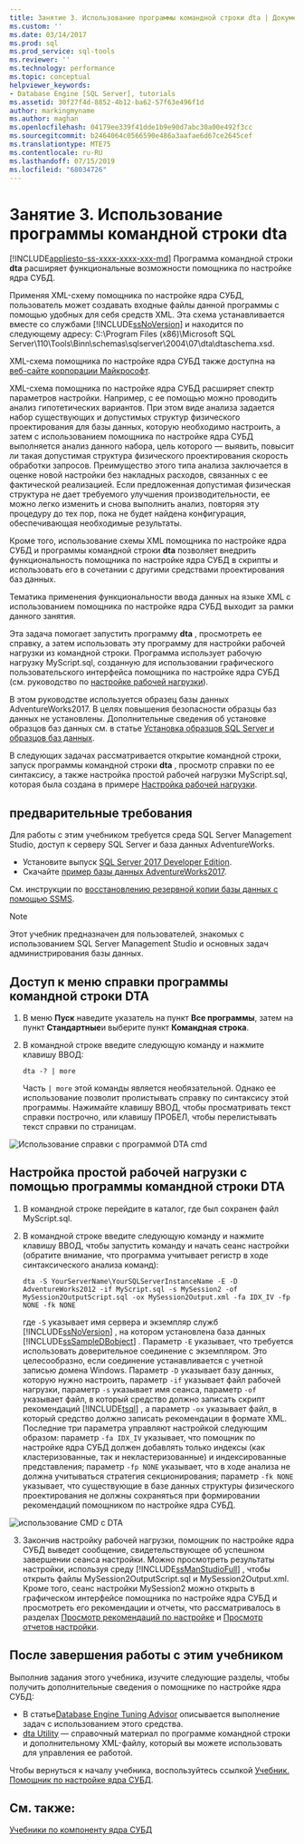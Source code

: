 ```yaml
---
title: Занятие 3. Использование программы командной строки dta | Документация Майкрософт
ms.custom: ''
ms.date: 03/14/2017
ms.prod: sql
ms.prod_service: sql-tools
ms.reviewer: ''
ms.technology: performance
ms.topic: conceptual
helpviewer_keywords:
- Database Engine [SQL Server], tutorials
ms.assetid: 30f27f4d-8852-4b12-ba62-57f63e496f1d
author: markingmyname
ms.author: maghan
ms.openlocfilehash: 04179ee339f41dde1b9e90d7abc30a00e492f3cc
ms.sourcegitcommit: b2464064c0566590e486a3aafae6d67ce2645cef
ms.translationtype: MTE75
ms.contentlocale: ru-RU
ms.lasthandoff: 07/15/2019
ms.locfileid: "68034726"
---
```

# <a name="lesson-3-using-the-dta-command-prompt-utility"></a>Занятие 3. Использование программы командной строки dta
[!INCLUDE[appliesto-ss-xxxx-xxxx-xxx-md](../../includes/appliesto-ss-xxxx-xxxx-xxx-md.md)]
Программа командной строки **dta** расширяет функциональные возможности помощника по настройке ядра СУБД.  
  
Применяя XML-схему помощника по настройке ядра СУБД, пользователь может создавать входные файлы данной программы с помощью удобных для себя средств XML. Эта схема устанавливается вместе со службами [!INCLUDE[ssNoVersion](../../includes/ssnoversion-md.md)] и находится по следующему адресу: C:\Program Files (x86)\Microsoft SQL Server\110\Tools\Binn\schemas\sqlserver\2004\07\dta\dtaschema.xsd.  
  
XML-схема помощника по настройке ядра СУБД также доступна на [веб-сайте корпорации Майкрософт](https://go.microsoft.com/fwlink/?linkid=43100&clcid=0x409).  
  
XML-схема помощника по настройке ядра СУБД расширяет спектр параметров настройки. Например, с ее помощью можно проводить анализ гипотетических вариантов. При этом виде анализа задается набор существующих и допустимых структур физического проектирования для базы данных, которую необходимо настроить, а затем с использованием помощника по настройке ядра СУБД выполняется анализ данного набора, цель которого — выявить, повысит ли такая допустимая структура физического проектирования скорость обработки запросов. Преимущество этого типа анализа заключается в оценке новой настройки без накладных расходов, связанных с ее фактической реализацией. Если предложенная допустимая физическая структура не дает требуемого улучшения производительности, ее можно легко изменить и снова выполнить анализ, повторяя эту процедуру до тех пор, пока не будет найдена конфигурация, обеспечивающая необходимые результаты.  
  
Кроме того, использование схемы XML помощника по настройке ядра СУБД и программы командной строки **dta** позволяет внедрить функциональность помощника по настройке ядра СУБД в скрипты и использовать его в сочетании с другими средствами проектирования баз данных.  
  
Тематика применения функциональности ввода данных на языке XML с использованием помощника по настройке ядра СУБД выходит за рамки данного занятия.  
  
Эта задача помогает запустить программу **dta** , просмотреть ее справку, а затем использовать эту программу для настройки рабочей нагрузки из командной строки. Программа использует рабочую нагрузку MyScript.sql, созданную для использовании графического пользовательского интерфейса помощника по настройке ядра СУБД (см. руководство по [настройке рабочей нагрузки](lesson-2-using-database-engine-tuning-advisor.md#tuning-a-workload)).  
  
В этом руководстве используется образец базы данных AdventureWorks2017. В целях повышения безопасности образцы баз данных не установлены. Дополнительные сведения об установке образцов баз данных см. в статье [Установка образцов SQL Server и образцов баз данных](https://docs.microsoft.com/sql/samples/adventureworks-install-configure).  
  
В следующих задачах рассматривается открытие командной строки, запуск программы командной строки **dta** , просмотр справки по ее синтаксису, а также настройка простой рабочей нагрузки MyScript.sql, которая была создана в примере [Настройка рабочей нагрузки](../../tools/dta/lesson-1-1-tuning-a-workload.md).  

## <a name="prerequisites"></a>предварительные требования 

Для работы с этим учебником требуется среда SQL Server Management Studio, доступ к серверу SQL Server и база данных AdventureWorks.

- Установите выпуск [SQL Server 2017 Developer Edition](https://www.microsoft.com/sql-server/sql-server-downloads).
- Скачайте [пример базы данных AdventureWorks2017](https://docs.microsoft.com/sql/samples/adventureworks-install-configure).


См. инструкции по [восстановлению резервной копии базы данных с помощью SSMS](https://docs.microsoft.com/sql/relational-databases/backup-restore/restore-a-database-backup-using-ssms?view=sql-server-2017).

  >[!NOTE]
  > Этот учебник предназначен для пользователей, знакомых с использованием SQL Server Management Studio и основных задач администрирования базы данных. 

## <a name="access-dta-command-prompt-utility-help-menu"></a>Доступ к меню справки программы командной строки DTA
  
  
1.  В меню **Пуск** наведите указатель на пункт **Все программы**, затем на пункт **Стандартные**и выберите пункт **Командная строка**.  
  
2.  В командной строке введите следующую команду и нажмите клавишу ВВОД:  
  
    ```  
    dta -? | more  
    ```  
  
    Часть `| more` этой команды является необязательной. Однако ее использование позволит пролистывать справку по синтаксису этой программы. Нажимайте клавишу ВВОД, чтобы просматривать текст справки построчно, или клавишу ПРОБЕЛ, чтобы перелистывать текст справки по страницам.  

  ![Использование справки с программой DTA cmd](media/dta-tutorials/dta-cmd-help.png)

## <a name="tune-simple-workload-using-the-dta-command-prompt-utility"></a>Настройка простой рабочей нагрузки с помощью программы командной строки DTA  


  
1.  В командной строке перейдите в каталог, где был сохранен файл MyScript.sql.  
  
2.  В командной строке введите следующую команду и нажмите клавишу ВВОД, чтобы запустить команду и начать сеанс настройки (обратите внимание, что программа учитывает регистр в ходе синтаксического анализа команд):  
  
    ```  
    dta -S YourServerName\YourSQLServerInstanceName -E -D AdventureWorks2012 -if MyScript.sql -s MySession2 -of MySession2OutputScript.sql -ox MySession2Output.xml -fa IDX_IV -fp NONE -fk NONE  
    ```  
  
    где `-S` указывает имя сервера и экземпляр служб [!INCLUDE[ssNoVersion](../../includes/ssnoversion-md.md)] , на котором установлена база данных [!INCLUDE[ssSampleDBobject](../../includes/sssampledbobject-md.md)] . Параметр `-E` указывает, что требуется использовать доверительное соединение с экземпляром. Это целесообразно, если соединение устанавливается с учетной записью домена Windows. Параметр `-D` указывает базу данных, которую нужно настроить, параметр `-if` указывает файл рабочей нагрузки, параметр `-s` указывает имя сеанса, параметр `-of` указывает файл, в который средство должно записать скрипт рекомендаций [!INCLUDE[tsql](../../includes/tsql-md.md)] , а параметр `-ox` указывает файл, в который средство должно записать рекомендации в формате XML. Последние три параметра управляют настройкой следующим образом: параметр `-fa IDX_IV` указывает, что помощник по настройке ядра СУБД должен добавлять только индексы (как кластеризованные, так и некластеризованные) и индексированные представления; параметр `-fp NONE` указывает, что в ходе анализа не должна учитываться стратегия секционирования; параметр `-fk NONE` указывает, что существующие в базе данных структуры физического проектирования не должны сохраняться при формировании рекомендаций помощником по настройке ядра СУБД.  

  ![использование CMD с DTA](media/dta-tutorials/dta-cmd.png)
  
3.  Закончив настройку рабочей нагрузки, помощник по настройке ядра СУБД выведет сообщение, свидетельствующее об успешном завершении сеанса настройки. Можно просмотреть результаты настройки, используя среду [!INCLUDE[ssManStudioFull](../../includes/ssmanstudiofull-md.md)] , чтобы открыть файлы MySession2OutputScript.sql и MySession2Output.xml. Кроме того, сеанс настройки MySession2 можно открыть в графическом интерфейсе помощника по настройке ядра СУБД и просмотреть его рекомендации и отчеты, что рассматривалось в разделах [Просмотр рекомендаций по настройке](../../tools/dta/lesson-1-2-viewing-tuning-recommendations.md) и [Просмотр отчетов настройки](../../tools/dta/lesson-1-3-viewing-tuning-reports.md).  
  
 
## <a name="after-you-finish-this-tutorial"></a>После завершения работы с этим учебником  
Выполнив задания этого учебника, изучите следующие разделы, чтобы получить дополнительные сведения о помощнике по настройке ядра СУБД:  
  
-   В статье[Database Engine Tuning Advisor](../../relational-databases/performance/database-engine-tuning-advisor.md) описывается выполнение задач с использованием этого средства. 
-   [dta Utility](../../tools/dta/dta-utility.md) — справочный материал по программе командной строки и дополнительному XML-файлу, который вы можете использовать для управления ее работой.  
  
Чтобы вернуться к началу учебника, воспользуйтесь ссылкой [Учебник. Помощник по настройке ядра СУБД](../../tools/dta/tutorial-database-engine-tuning-advisor.md).  
  
## <a name="see-also"></a>См. также:  
[Учебники по компоненту ядра СУБД](../../relational-databases/database-engine-tutorials.md)  
    
